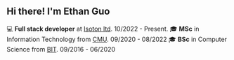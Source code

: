 ## Hi there! I'm Ethan Guo

💻 **Full stack developer** at [Isoton ltd](https://www.isoton.com). 10/2022 - Present.
🎓 **MSc** in Information Technology from [CMU](https://www.cmu.edu). 09/2020 - 08/2022
🎓 **BSc** in Computer Science from [BIT](https://www.bit.edu.cn/). 09/2016 - 06/2020
